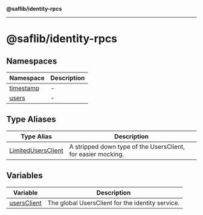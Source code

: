 **@saflib/identity-rpcs**

---

# @saflib/identity-rpcs

## Namespaces

| Namespace                                          | Description |
| -------------------------------------------------- | ----------- |
| [timestamp](@saflib/namespaces/timestamp/index.md) | -           |
| [users](@saflib/namespaces/users/index.md)         | -           |

## Type Aliases

| Type Alias                                               | Description                                                  |
| -------------------------------------------------------- | ------------------------------------------------------------ |
| [LimitedUsersClient](type-aliases/LimitedUsersClient.md) | A stripped down type of the UsersClient, for easier mocking. |

## Variables

| Variable                                | Description                                      |
| --------------------------------------- | ------------------------------------------------ |
| [usersClient](variables/usersClient.md) | The global UsersClient for the identity service. |
